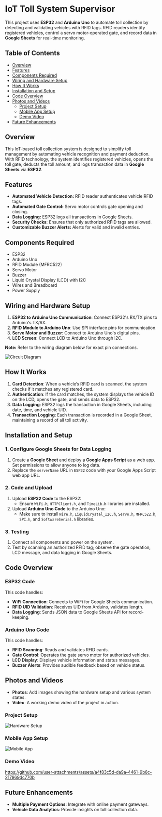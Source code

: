 # IoT Toll System Supervisor

This project uses **ESP32** and **Arduino Uno** to automate toll collection by detecting and validating vehicles with RFID tags. RFID readers identify registered vehicles, control a servo motor-operated gate, and record data in **Google Sheets** for real-time monitoring.

## Table of Contents
- [Overview](#overview)
- [Features](#features)
- [Components Required](#components-required)
- [Wiring and Hardware Setup](#wiring-and-hardware-setup)
- [How It Works](#how-it-works)
- [Installation and Setup](#installation-and-setup)
- [Code Overview](#code-overview)
- [Photos and Videos](#photos-and-videos)
  * [Project Setup](#project-setup)
  * [Mobile App Setup](#mobile-app-setup)
  * [Demo Video](#demo-video)
- [Future Enhancements](#future-enhancements)

## Overview
This IoT-based toll collection system is designed to simplify toll management by automating vehicle recognition and payment deduction. With RFID technology, the system identifies registered vehicles, opens the toll gate, deducts the toll amount, and logs transaction data in **Google Sheets** via **ESP32**.

## Features
- **Automated Vehicle Detection:** RFID reader authenticates vehicle RFID tags.
- **Automated Gate Control:** Servo motor controls gate opening and closing.
- **Data Logging:** ESP32 logs all transactions in Google Sheets.
- **Security Checks:** Ensures that only authorized RFID tags are allowed.
- **Customizable Buzzer Alerts:** Alerts for valid and invalid entries.
  
## Components Required
- ESP32
- Arduino Uno
- RFID Module (MFRC522)
- Servo Motor
- Buzzer
- Liquid Crystal Display (LCD) with I2C
- Wires and Breadboard
- Power Supply

## Wiring and Hardware Setup
1. **ESP32 to Arduino Uno Communication**: Connect ESP32's RX/TX pins to Arduino's TX/RX.
2. **RFID Module to Arduino Uno**: Use SPI interface pins for communication.
3. **Servo Motor and Buzzer**: Connect to Arduino Uno's digital pins.
4. **LCD Screen**: Connect LCD to Arduino Uno through I2C.

**Note:** Refer to the wiring diagram below for exact pin connections.

![Circuit Diagram](https://github.com/user-attachments/assets/3eb5dfe1-39d4-4e7b-bc8f-289559f5a825)

## How It Works
1. **Card Detection**: When a vehicle’s RFID card is scanned, the system checks if it matches any registered card.
2. **Authentication**: If the card matches, the system displays the vehicle ID on the LCD, opens the gate, and sends data to ESP32.
3. **Data Logging**: ESP32 logs the transaction in Google Sheets, including date, time, and vehicle UID.
4. **Transaction Logging**: Each transaction is recorded in a Google Sheet, maintaining a record of all toll activity.

## Installation and Setup

### 1. Configure Google Sheets for Data Logging
1. Create a **Google Sheet** and deploy a **Google Apps Script** as a web app. Set permissions to allow anyone to log data.
2. Replace the `serverName` URL in `ESP32` code with your Google Apps Script web app URL.

### 2. Code and Upload
1. Upload **ESP32 Code** to the ESP32:
   - Ensure `WiFi.h`, `HTTPClient.h`, and `TimeLib.h` libraries are installed.
2. Upload **Arduino Uno Code** to the Arduino Uno:
   - Make sure to install `Wire.h`, `LiquidCrystal_I2C.h`, `Servo.h`, `MFRC522.h`, `SPI.h`, and `SoftwareSerial.h` libraries.

### 3. Testing
1. Connect all components and power on the system.
2. Test by scanning an authorized RFID tag; observe the gate operation, LCD message, and data logging in Google Sheets.

## Code Overview

### ESP32 Code
This code handles:
- **WiFi Connection**: Connects to WiFi for Google Sheets communication.
- **RFID UID Validation**: Receives UID from Arduino, validates length.
- **Data Logging**: Sends JSON data to Google Sheets API for record-keeping.

### Arduino Uno Code
This code handles:
- **RFID Scanning**: Reads and validates RFID cards.
- **Gate Control**: Operates the gate servo motor for authorized vehicles.
- **LCD Display**: Displays vehicle information and status messages.
- **Buzzer Alerts**: Provides audible feedback based on vehicle status.

## Photos and Videos
- **Photos**: Add images showing the hardware setup and various system states.
- **Video**: A working demo video of the project in action.

### Project Setup
![Hardware Setup](https://github.com/user-attachments/assets/7b945ba4-c151-4bfd-968c-ad3c9c1216a3)

### Mobile App Setup
![Mobile App](https://github.com/user-attachments/assets/e2d3197d-90f5-4a4d-a544-b3b0ea7d78de)

### Demo Video
https://github.com/user-attachments/assets/a4f83c5d-da9a-4461-9b8c-217969dc770b

## Future Enhancements
- **Multiple Payment Options**: Integrate with online payment gateways.
- **Vehicle Data Analytics**: Provide insights on toll collection data.
